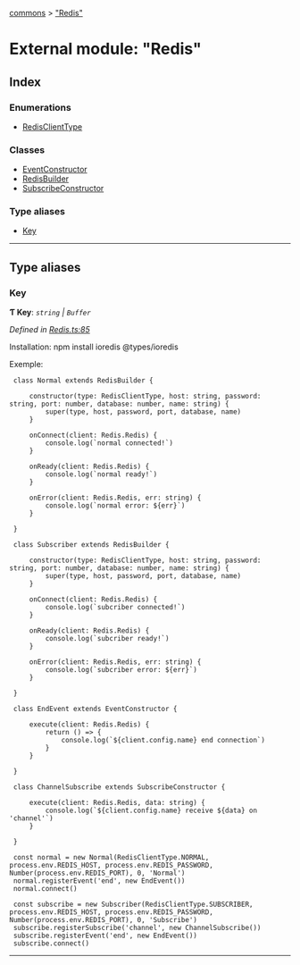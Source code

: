 [commons](../README.md) > ["Redis"](../modules/_redis_.md)

# External module: "Redis"

## Index

### Enumerations

* [RedisClientType](../enums/_redis_.redisclienttype.md)

### Classes

* [EventConstructor](../classes/_redis_.eventconstructor.md)
* [RedisBuilder](../classes/_redis_.redisbuilder.md)
* [SubscribeConstructor](../classes/_redis_.subscribeconstructor.md)

### Type aliases

* [Key](_redis_.md#key)

---

## Type aliases

<a id="key"></a>

###  Key

**Ƭ Key**: *`string` | `Buffer`*

*Defined in [Redis.ts:85](https://github.com/Maxime6678/commons/blob/72bac02/src/Redis.ts#L85)*

Installation: npm install ioredis @types/ioredis

Exemple:

```
 class Normal extends RedisBuilder {

     constructor(type: RedisClientType, host: string, password: string, port: number, database: number, name: string) {
         super(type, host, password, port, database, name)
     }

     onConnect(client: Redis.Redis) {
         console.log(`normal connected!`)
     }

     onReady(client: Redis.Redis) {
         console.log(`normal ready!`)
     }

     onError(client: Redis.Redis, err: string) {
         console.log(`normal error: ${err}`)
     }

 }

 class Subscriber extends RedisBuilder {

     constructor(type: RedisClientType, host: string, password: string, port: number, database: number, name: string) {
         super(type, host, password, port, database, name)
     }

     onConnect(client: Redis.Redis) {
         console.log(`subcriber connected!`)
     }

     onReady(client: Redis.Redis) {
         console.log(`subcriber ready!`)
     }

     onError(client: Redis.Redis, err: string) {
         console.log(`subcriber error: ${err}`)
     }

 }

 class EndEvent extends EventConstructor {

     execute(client: Redis.Redis) {
         return () => {
             console.log(`${client.config.name} end connection`)
         }
     }

 }

 class ChannelSubscribe extends SubscribeConstructor {

     execute(client: Redis.Redis, data: string) {
         console.log(`${client.config.name} receive ${data} on 'channel'`)
     }

 }

 const normal = new Normal(RedisClientType.NORMAL, process.env.REDIS_HOST, process.env.REDIS_PASSWORD, Number(process.env.REDIS_PORT), 0, 'Normal')
 normal.registerEvent('end', new EndEvent())
 normal.connect()

 const subscribe = new Subscriber(RedisClientType.SUBSCRIBER, process.env.REDIS_HOST, process.env.REDIS_PASSWORD, Number(process.env.REDIS_PORT), 0, 'Subscribe')
 subscribe.registerSubscribe('channel', new ChannelSubscribe())
 subscribe.registerEvent('end', new EndEvent())
 subscribe.connect()
```

___

